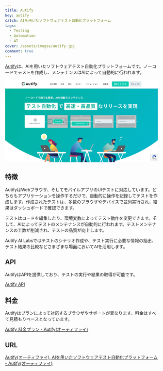 ```yaml
---
title: Autify
key: autify
catch: AIを用いたソフトウェアテスト自動化プラットフォーム
tags:
  - Testing
  - Automation
  - AI
cover: /assets/images/autify.jpg
comment: true
---
```


[Autify](https://autify.com/ja/)は、AIを用いたソフトウェアテスト自動化プラットフォームです。ノーコードでテストを作成し、メンテナンスはAIによって自動的に行われます。

[![AutifyのWebサイト](/assets/images/autify.jpg)](https://autify.com/ja/)

<!--more-->

## 特徴

AutifyはWebブラウザ、そしてモバイルアプリのUIテストに対応しています。どちらもアプリケーションを操作するだけで、自動的に操作を記録してテストを作成します。作成されたテストは、多数のブラウザやデバイスで並列実行され、結果はダッシュボードで確認できます。

テストはコードを編集したり、環境変数によってテスト動作を変更できます。そして、AIによってテストのメンテナンスが自動的に行われます。テストメンテナンスの工数が削減され、テストの品質が向上します。

Autify AI Labsではテストのシナリオ作成や、テスト実行に必要な情報の抽出、テスト結果の比較などさまざまな場面においてAIを活用します。

## API

AutifyはAPIを提供しており、テストの実行や結果の取得が可能です。

[Autify API](https://autifyhq.github.io/autify-api/)

## 料金

Autifyはプランによって対応するブラウザやサポートが異なります。料金はすべて見積もりベースとなっています。

[Autify 料金プラン - Autify(オーティファイ)](https://autify.com/ja/pricing)

## URL

[Autify(オーティファイ), AIを用いたソフトウェアテスト自動化プラットフォーム - Autify(オーティファイ)](https://autify.com/ja/)
